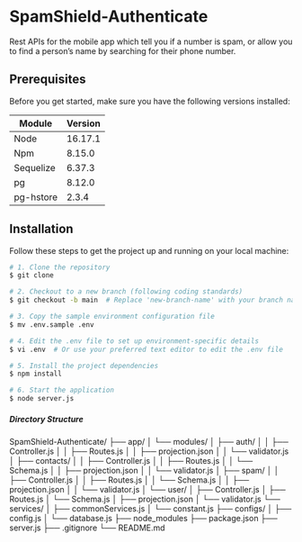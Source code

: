 # SpamShield-Authenticate
Rest APIs for the mobile app which tell you if a number is spam, or allow you to find a person’s name by searching for their phone number.

## Prerequisites
Before you get started, make sure you have the following versions installed:

| Module    | Version |
| --------- | ------- |
| Node      | 16.17.1 |
| Npm       | 8.15.0  |
| Sequelize | 6.37.3  |
| pg        | 8.12.0  |
| pg-hstore | 2.3.4   |


## Installation
Follow these steps to get the project up and running on your local machine:

```bash
# 1. Clone the repository
$ git clone 

# 2. Checkout to a new branch (following coding standards)
$ git checkout -b main  # Replace 'new-branch-name' with your branch name

# 3. Copy the sample environment configuration file
$ mv .env.sample .env

# 4. Edit the .env file to set up environment-specific details
$ vi .env  # Or use your preferred text editor to edit the .env file

# 5. Install the project dependencies
$ npm install

# 6. Start the application
$ node server.js
```

##### Directory Structure

SpamShield-Authenticate/
├── app/
│   └── modules/
│       ├── auth/
│       │   ├── Controller.js
│       │   ├── Routes.js
│       │   ├── projection.json
│       │   └── validator.js
│       ├── contacts/
│       │   ├── Controller.js
│       │   ├── Routes.js
│       │   └── Schema.js
│       │   ├── projection.json
│       │   └── validator.js
│       ├── spam/
│       │   ├── Controller.js
│       │   ├── Routes.js
│       │   └── Schema.js
│       │   ├── projection.json
│       │   └── validator.js
│       └── user/
│           ├── Controller.js
│           ├── Routes.js
│           └── Schema.js
│           ├── projection.json
│           └── validator.js
└── services/
│       ├── commonServices.js
│       └── constant.js
├── configs/
│   ├── config.js
│   └── database.js
├── node_modules
├── package.json
├── server.js
├── .gitignore
└── README.md
